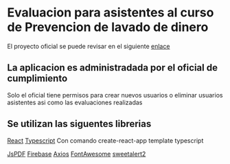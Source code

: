 # Evaluacion para asistentes al curso de Prevencion de lavado de dinero

El proyecto oficial se puede revisar en el siguiente [enlace](https://pld2020-6913f.firebaseapp.com/)

## La aplicacion es administradada por el oficial de cumplimiento

Solo el oficial tiene permisos para crear nuevos usuarios o eliminar usuarios asistentes asi como las evaluaciones realizadas


## Se utilizan las siguentes librerias

[React](https://www.npmjs.com/package/react) 
[Typescript](https://www.npmjs.com/package/typescript)
Con comando create-react-app template typescript

[JsPDF](https://www.npmjs.com/package/jspdf)
[Firebase](https://www.npmjs.com/package/firebase)
[Axios](https://www.npmjs.com/package/axios)
[FontAwesome](https://www.npmjs.com/package/@fortawesome/fontawesome-svg-core)
[sweetalert2](https://www.npmjs.com/package/sweetalert2)
